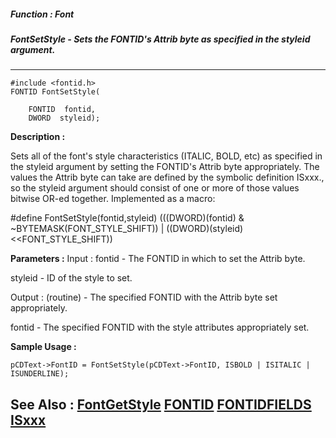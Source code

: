 ##### Function : Font
##### FontSetStyle - Sets the FONTID's Attrib byte as specified in the styleid argument.
---
```
#include <fontid.h>
FONTID FontSetStyle(

	FONTID  fontid,
	DWORD  styleid);
```
**Description :**

Sets all of the font's style characteristics (ITALIC, BOLD, etc) as specified 
in the styleid argument by setting the FONTID's Attrib byte appropriately. The 
values the Attrib byte can take are defined by the symbolic definition ISxxx., 
so the styleid argument should consist of one or more of those values bitwise 
OR-ed together.  Implemented as a macro:

#define FontSetStyle(fontid,styleid) (((DWORD)(fontid) & 
~BYTEMASK(FONT_STYLE_SHIFT)) | ((DWORD)(styleid)<<FONT_STYLE_SHIFT))

**Parameters :**
Input :
fontid  -  The FONTID in which to set the Attrib byte.

styleid  -  ID of the style to set.

Output :
(routine)  -  The specified FONTID with the Attrib byte set appropriately.


fontid  -  The specified FONTID with the style attributes appropriately set.


**Sample Usage :**
```
pCDText->FontID = FontSetStyle(pCDText->FontID, ISBOLD | ISITALIC | 
ISUNDERLINE);
```
**See Also :**
[FontGetStyle](/reference/Func/FontGetStyle)
[FONTID](/reference/Data/FONTID)
[FONTIDFIELDS](/reference/Data/FONTIDFIELDS)
[ISxxx](/reference/Symb/ISxxx)
---
